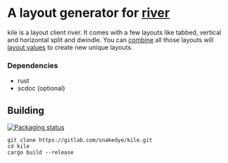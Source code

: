 # A layout generator for [river](https://github.com/ifreund/river)

kile is a layout client river. It comes with a few layouts like tabbed, vertical and horizontal split and dwindle. You can [combine](https://gitlab.com/snakedye/kile/-/blob/main/doc/kile.1.scd#L98) all those layouts will [layout values](https://gitlab.com/snakedye/kile/-/blob/main/doc/kile.1.scd#L33) to create new unique layouts.

### Dependencies
- rust
- scdoc (optional)

## Building

[![Packaging status](https://repology.org/badge/vertical-allrepos/kile-wl.svg)](https://repology.org/project/kile-wl/versions)
```shell
git clone https://gitlab.com/snakedye/kile.git
cd kile
cargo build --release
```

